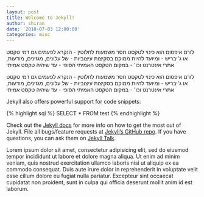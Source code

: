 ```yaml
---
layout: post
title: Welcome to Jekyll!
author: shiran
date: '2018-07-03 12:00:00'
categories: misc
---
```

לורם איפסום הוא כינוי לטקסט חסר משמעות לחלוטין - הנקרא לפעמים גם דמי טקסט או ג'יבריש - ומיועד להיות ממוקם בסקיצות עיצוביות - של עלונים, מגזינים, מודעות, אתרי אינטרנט וכו' - במקום הטקסט האמיתי הסופי - עד שיהיה טקסט אמיתי

לורם איפסום הוא כינוי לטקסט חסר משמעות לחלוטין - הנקרא לפעמים גם דמי טקסט או ג'יבריש - ומיועד להיות ממוקם בסקיצות עיצוביות - של עלונים, מגזינים, מודעות, אתרי אינטרנט וכו' - במקום הטקסט האמיתי הסופי - עד שיהיה טקסט אמיתי

Jekyll also offers powerful support for code snippets:


{% highlight sql %}
	SELECT *
	FROM test
{% endhighlight %}

Check out the [Jekyll docs](https://jekyllrb.com/docs/home) for more info on how to get the most out of Jekyll. File all bugs/feature requests at [Jekyll’s GitHub repo](https://github.com/jekyll/jekyll). If you have questions, you can ask them on [Jekyll Talk](https://talk.jekyllrb.com/).

Lorem ipsum dolor sit amet, consectetur adipisicing elit, sed do eiusmod tempor incididunt ut labore et dolore magna aliqua. Ut enim ad minim veniam, quis nostrud exercitation ullamco laboris nisi ut aliquip ex ea commodo consequat. Duis aute irure dolor in reprehenderit in voluptate velit esse cillum dolore eu fugiat nulla pariatur. Excepteur sint occaecat cupidatat non proident, sunt in culpa qui officia deserunt mollit anim id est laborum.
